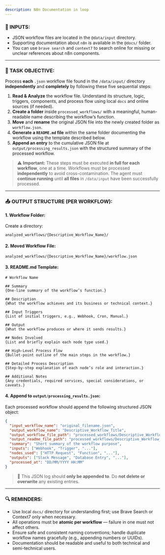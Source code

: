 ```yaml
---
description: N8n Documentation in loop
---
```



### 📁 INPUTS:

* JSON workflow files are located in the `@data/input` directory.
* Supporting documentation about `n8n` is available in the `@docs/` folder.
* You can use `brave search` and `context7` to search online for missing or unclear references about n8n components.

---

### 🧠 TASK OBJECTIVE:

Process **each** `.json` workflow file found in the `/data/input/` directory **independently** and **completely** by following these five sequential steps:

1. **Read & Analyze** the workflow file. Understand its structure, logic, triggers, components, and process flow using local `docs` and online sources (if needed).
2. **Create a folder** inside `processed_workflows/` with a meaningful, human-readable name describing the workflow’s function.
3. **Move** and **rename** the original JSON file into the newly created folder as `workflow.json`.
4. **Generate a `README.md` file** within the same folder documenting the workflow using the template described below.
5. **Append an entry** to the cumulative JSON file at `output/processing_results.json` with the structured summary of the processed workflow.

> ⚠️ **Important:**
> These steps must be executed **in full for each workflow**, one at a time.
> Workflows must be processed **independently** to avoid cross-contamination.
> The agent must **continue running** until **all files** in `/data/input` have been successfully processed.

---

### 📤 OUTPUT STRUCTURE (PER WORKFLOW):

#### 1. Workflow Folder:

Create a directory:

```
analyzed_workflows/{Descriptive_Workflow_Name}/
```

#### 2. Moved Workflow File:

```
analyzed_workflows/{Descriptive_Workflow_Name}/workflow.json
```

#### 3. README.md Template:

```
# Workflow Name

## Summary
{One-line summary of the workflow’s function.}

## Description
{What the workflow achieves and its business or technical context.}

## Input Triggers
{List of initial triggers, e.g., Webhook, Cron, Manual.}

## Output
{What the workflow produces or where it sends results.}

## Nodes Involved
{List and briefly explain each node type used.}

## High-Level Process Flow
{Bullet-point outline of the main steps in the workflow.}

## Detailed Process Description
{Step-by-step explanation of each node’s role and interaction.}

## Additional Notes
{Any credentials, required services, special considerations, or caveats.}
```

#### 4. Append to `output/processing_results.json`:

Each processed workflow should append the following structured JSON object:

```json
{
  "input_workflow_name": "original_filename.json",
  "output_workflow_name": "Descriptive_Workflow_Title",
  "output_workflow_file_path": "processed_workflows/Descriptive_Workflow_Title/workflow.json",
  "output_readme_file_path": "processed_workflows/Descriptive_Workflow_Title/README.md",
  "summary": "Short summary of the workflow purpose",
  "inputs": ["Webhook", "Trigger", "..."],
  "nodes_used": ["HTTP Request", "Function", "..."],
  "outputs": ["Slack Message", "Database Entry", "..."],
  "processed_at": "DD/MM/YYYY HH:MM"
}
```

> 🔁 This JSON log should **only be appended to**.
> Do **not delete or overwrite** any existing entries.

---

### 🔍 REMINDERS:

* Use local `docs/` directory for understanding first; use Brave Search or Context7 only when necessary.
* All operations must be **atomic per workflow** — failure in one must not affect others.
* Ensure safe and consistent naming conventions; handle duplicate workflow names gracefully (e.g., appending numbers or UUIDs).
* Documentation should be readable and useful to both technical and semi-technical users.

